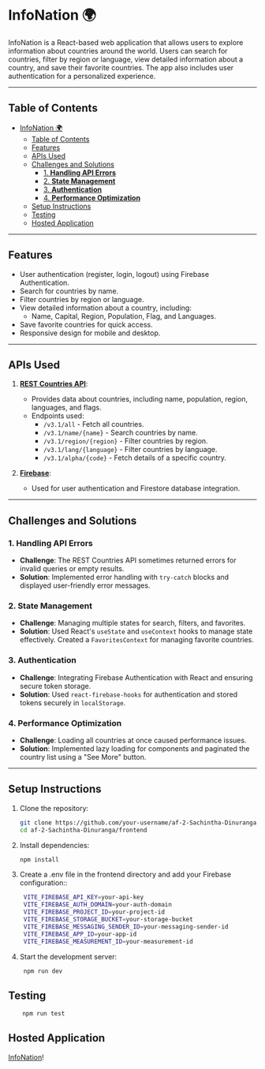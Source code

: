 # InfoNation 🌍

InfoNation is a React-based web application that allows users to explore information about countries around the world. Users can search for countries, filter by region or language, view detailed information about a country, and save their favorite countries. The app also includes user authentication for a personalized experience.

---

## Table of Contents

- [InfoNation 🌍](#infonation-)
  - [Table of Contents](#table-of-contents)
  - [Features](#features)
  - [APIs Used](#apis-used)
  - [Challenges and Solutions](#challenges-and-solutions)
    - [1. **Handling API Errors**](#1-handling-api-errors)
    - [2. **State Management**](#2-state-management)
    - [3. **Authentication**](#3-authentication)
    - [4. **Performance Optimization**](#4-performance-optimization)
  - [Setup Instructions](#setup-instructions)
  - [Testing](#testing)
  - [Hosted Application](#hosted-application)

---

## Features

- User authentication (register, login, logout) using Firebase Authentication.
- Search for countries by name.
- Filter countries by region or language.
- View detailed information about a country, including:
  - Name, Capital, Region, Population, Flag, and Languages.
- Save favorite countries for quick access.
- Responsive design for mobile and desktop.

---

## APIs Used

1. **[REST Countries API](https://restcountries.com/)**:

   - Provides data about countries, including name, population, region, languages, and flags.
   - Endpoints used:
     - `/v3.1/all` - Fetch all countries.
     - `/v3.1/name/{name}` - Search countries by name.
     - `/v3.1/region/{region}` - Filter countries by region.
     - `/v3.1/lang/{language}` - Filter countries by language.
     - `/v3.1/alpha/{code}` - Fetch details of a specific country.

2. **[Firebase](https://firebase.google.com/)**:
   - Used for user authentication and Firestore database integration.

---

## Challenges and Solutions

### 1. **Handling API Errors**

- **Challenge**: The REST Countries API sometimes returned errors for invalid queries or empty results.
- **Solution**: Implemented error handling with `try-catch` blocks and displayed user-friendly error messages.

### 2. **State Management**

- **Challenge**: Managing multiple states for search, filters, and favorites.
- **Solution**: Used React's `useState` and `useContext` hooks to manage state effectively. Created a `FavoritesContext` for managing favorite countries.

### 3. **Authentication**

- **Challenge**: Integrating Firebase Authentication with React and ensuring secure token storage.
- **Solution**: Used `react-firebase-hooks` for authentication and stored tokens securely in `localStorage`.

### 4. **Performance Optimization**

- **Challenge**: Loading all countries at once caused performance issues.
- **Solution**: Implemented lazy loading for components and paginated the country list using a "See More" button.

---

## Setup Instructions

1. Clone the repository:

   ```bash
   git clone https://github.com/your-username/af-2-Sachintha-Dinuranga.git
   cd af-2-Sachintha-Dinuranga/frontend

   ```

2. Install dependencies:

   ```bash
   npm install

   ```

3. Create a .env file in the frontend directory and add your Firebase configuration::
   ```bash
    VITE_FIREBASE_API_KEY=your-api-key
    VITE_FIREBASE_AUTH_DOMAIN=your-auth-domain
    VITE_FIREBASE_PROJECT_ID=your-project-id
    VITE_FIREBASE_STORAGE_BUCKET=your-storage-bucket
    VITE_FIREBASE_MESSAGING_SENDER_ID=your-messaging-sender-id
    VITE_FIREBASE_APP_ID=your-app-id
    VITE_FIREBASE_MEASUREMENT_ID=your-measurement-id
   ```
4. Start the development server:
   ```bash
    npm run dev
   ```

## Testing

```bash
    npm run test
```

## Hosted Application

[InfoNation](https://www.codecademy.com/pages/contribute-docs)!
